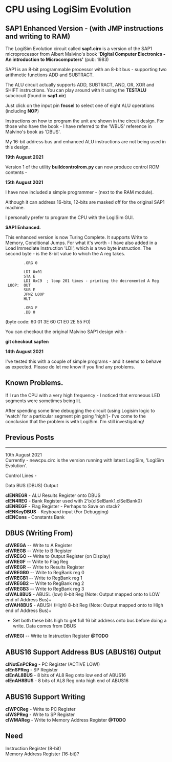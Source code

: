 # CPU using LogiSim Evolution
SAP1 Enhanced Version - (with JMP instructions and writing to RAM)
---
The LogiSim Evolution circuit called **sap1.circ** is a version of the SAP1 microprocessor from Albert Malvino's book **'Digital Computer Electronics - An introduction to Microcomputers'** (pub: 1983)

SAP1 is an 8-bit programmable processor with an 8-bit bus - supporting two arithmetic functions ADD and SUBTRACT.

The ALU circuit actually supports ADD, SUBTRACT, AND, OR, XOR and SHIFT instructions.
You can play around with it using the **TESTALU** subcircuit (found in **sap1.cir**)

Just click on the input pin **fncsel** to select one of eight ALU operations (including **NOP**)


Instructions on how to program the unit are shown in the circuit design.
For those who have the book - I have referred to the 'WBUS' reference in Malvino's book as 'DBUS'.

My 16-bit address bus and enhanced ALU instructions are not being used in this design.

**19th August 2021**</br>

Version 1 of the utility **buildcontrolrom.py** can now produce control ROM contents -


**15th August 2021**</br>

I have now included a simple programmer - (next to the RAM module).

Although it can address 16-bits, 12-bits are masked off for the original SAP1 machine.

I personally prefer to program the CPU with the LogiSim GUI.

**SAP1 Enhanced.**

This enhanced version is now Turing Complete. It supports Write to Memory, Conditional Jumps.
For what it's worth - I have also added in a Load Immediate Instruction 'LDI', which is a two byte instruction.
The second byte - is the 8-bit value to which the A reg takes.

            .ORG 0

            LDI 0x01    
            STA E
            LDI 0xC9  ; loop 201 times - printing the decremented A Reg    
     LOOP:  OUT
            SUB E
            JPNZ LOOP
            HLT

            .ORG F
            .DB 0

(byte code: 60 01 3E 60 C1 E0 2E 55 F0)     

You can checkout the original Malvino SAP1 design with -

**git checkout sap1en**


**14th August 2021**</br>

I've tested this with a couple of simple programs - and it seems to behave as expected.
Please do let me know if you find any problems.

**Known Problems.**
---
If I run the CPU with a very high frequency - I noticed that erroneous LED segments were sometimes
being lit.</br>

After spending some time debugging the circuit (using Logisim logic to 'watch' for a particular segment pin going 'high')- I've come to the conclusion that the problem is with LogiSim. I'm still investigating!




Previous Posts
-------
----





10th August 2021 </br>
Currently - newcpu.circ is the version running with latest LogiSim, 'LogiSim Evolution'.</br>





Control Lines  -


Data BUS (DBUS) Output

**clENREGR**	  - ALU Results Register onto DBUS</br>
**clEN4REG**    - Bank Register used with 2'b{clSelBank1,clSelBank0}</br>
**clENREGF**    - Flag Register - Perhaps to Save on stack?</br>
**clENKeyDBUS** - Keyboard input (For Debugging)</br>
**clENCons**    - Constants Bank </br>


DBUS (Writing From)
-----
**clWREGA** -- Write to A Register</br>
**clWREGB** -- Write to B Register</br>
**clWREGO** -- Write to Output Register (on Display)</br>
**clWREGF** -- Write to Flag Reg</br>
**clWREGR**	-- Write to Results Register</br>
**clWREGB0** -- Write to RegBank reg 0</br>
**clWREGB1** -- Write to RegBank reg 1</br>
**clWREGB2** -- Write to RegBank reg 2</br>
**clWREGB3** -- Write to RegBank reg 3</br>
**clWAL8BUS**   - ABUSL (low) 8-bit Reg  (Note: Output mapped onto to LOW end of Address Bus)+</br>
**clWAH8BUS**   - ABUSH (High) 8-bit Reg (Note: Output mapped onto to High end of Address Bus)+</br>
+ Set both these bits high to get full 16 bit address onto bus before doing a write. Data comes from DBUS</br>

**clWREGI** -- Write to Instruction Register **@TODO**</br>



ABUS16 Support   Address BUS (ABUS16) Output
------

**clNotEnPCReg** - PC Register (ACTIVE LOW!)</br>
**clEnSPReg**	- SP Register</br>
**clEnAL8BUS**  - 8 bits of AL8 Reg onto low end of ABUS16</br>
**clEnAH8BUS**  - 8 bits of AL8 Reg onto high end of ABUS16</br>




ABUS16 Support Writing
-----

**clWPCReg**  - Write to PC Register</br>
**clWSPReg**  - Write to SP Register</br>
**clWMAReg**  - Write to Memory Address Register **@TODO**</br>


Need
----

Instruction Register (8-bit)</br>
Memory Address Register (16-bit)?</br>
